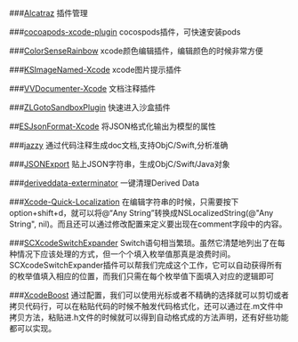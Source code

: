 ###[Alcatraz](https://github.com/supermarin/Alcatraz)
插件管理

###[cocoapods-xcode-plugin](https://github.com/kattrali/cocoapods-xcode-plugin)
cocospods插件，可快速安装pods

###[ColorSenseRainbow](https://github.com/NorthernRealities/ColorSenseRainbow)
xcode颜色编辑插件，编辑颜色的时候非常方便

###[KSImageNamed-Xcode](https://github.com/ksuther/KSImageNamed-Xcode)
xcode图片提示插件

###[VVDocumenter-Xcode](https://github.com/onevcat/VVDocumenter-Xcode)
文档注释插件

###[ZLGotoSandboxPlugin](https://github.com/MakeZL/ZLGotoSandboxPlugin)
快速进入沙盒插件

##[ESJsonFormat-Xcode](https://github.com/EnjoySR/ESJsonFormat-Xcode)
将JSON格式化输出为模型的属性 

###[jazzy](https://github.com/realm/jazzy)
通过代码注释生成doc文档,支持ObjC/Swift,分析准确

###[JSONExport](https://github.com/Ahmed-Ali/JSONExport)
贴上JSON字符串，生成ObjC/Swift/Java对象

###[deriveddata-exterminator](https://github.com/kattrali/deriveddata-exterminator)
一键清理Derived Data

###[Xcode-Quick-Localization](https://github.com/nanaimostudio/Xcode-Quick-Localization)
在编辑字符串的时候，只需要按下option+shift+d，就可以将@“Any String”转换成NSLocalizedString(@"Any String", nil)。而且还可以通过修改配置来定义要出现在comment字段中的内容。

###[SCXcodeSwitchExpander](https://github.com/stefanceriu/SCXcodeSwitchExpander)
Switch语句相当繁琐。虽然它清楚地列出了在每种情况下应该处理的方式，但一个个填入枚举值那真是浪费时间。SCXcodeSwitchExpander插件可以帮我们完成这个工作，它可以自动获得所有的枚举值填入相应的位置，而我们只需在每个枚举值下面填入对应的逻辑即可

###[XcodeBoost](https://github.com/fortinmike/XcodeBoost)
通过配置，我们可以使用光标或者不精确的选择就可以剪切或者拷贝代码行，可以在粘贴代码的时候不触发代码格式化，还可以通过在.m文件中拷贝方法，粘贴进.h文件的时候就可以得到自动格式成的方法声明，还有好些功能都可以实现。



